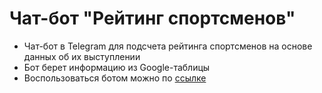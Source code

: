 # Чат-бот "Рейтинг спортсменов"

-   Чат-бот в Telegram для подсчета рейтинга спортсменов на основе данных об их выступлении
-   Бот берет информацию из Google-таблицы
-   Воспользоваться ботом можно по [ссылке](https://t.me/IfkisBot)
